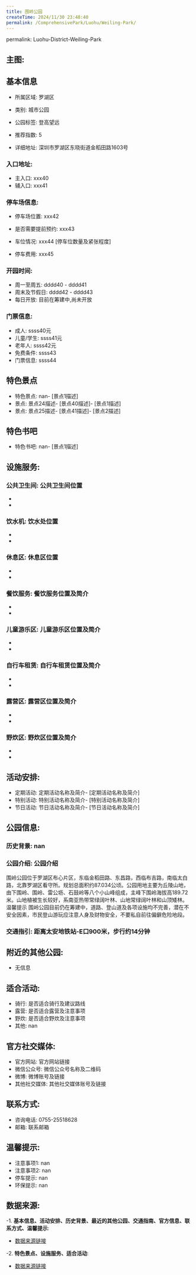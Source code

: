 ```yaml
---
title: 围岭公园
createTime: 2024/11/30 23:48:40
permalink: /ComprehensivePark/Luohu/Weiling-Park/
---
```

permalink: Luohu-District-Weiling-Park
<!-- ## 游玩路径: -->

## 主图:
<ImageCard
image="https://cgj.sz.gov.cn/img/4/4005/4005727/10774714.png"
title= "围岭公园"
description= "公园介绍
围岭公园位于罗湖区布心片区，东临金稻田路、东昌路，西临布吉路，南临太白路，北靠罗湖区看守所。规划总面积约87.034公顷。公园用地主要为丘陵山地，由下"
date="2024/11/30"
href="/"
author="深圳公园"
/>

## 基本信息

- 所属区域: 罗湖区

- 类别: 城市公园

- 公园标签: 登高望远

- 推荐指数: 5

- 详细地址: 深圳市罗湖区东晓街道金稻田路1603号

### 入口地址:
- 主入口: xxx40
- 辅入口: xxx41
### 停车场信息:
- 停车场位置: xxx42

- 是否需要提前预约: xxx43

- 车位情况: xxx44 [停车位数量及紧张程度]

- 停车费用: xxx45

### 开园时间:
- 周一至周五: dddd40 - dddd41
- 周末及节假日: dddd42 - dddd43
- 每日开放: 目前在筹建中,尚未开放

### 门票信息:
- 成人: ssss40元
- 儿童/学生: ssss41元
- 老年人: ssss42元
- 免费条件: ssss43
- 门票信息: ssss44
## 特色景点
- 特色景点: nan- [景点1描述]
- 景点: 景点24描述- [景点40描述]- [景点1描述]
- 景点: 景点25描述- [景点41描述]- [景点2描述]
## 特色书吧
- 特色书吧: nan- [景点1描述]
## 设施服务:
### 公共卫生间: 公共卫生间位置
- 
- 
### 饮水机: 饮水处位置
- 
- 
### 休息区: 休息区位置
- 
- 
### 餐饮服务: 餐饮服务位置及简介
- 
- 
### 儿童游乐区: 儿童游乐区位置及简介
- 
- 
### 自行车租赁: 自行车租赁位置及简介
- 
- 
### 露营区: 露营区位置及简介
- 
- 
### 野炊区: 野炊区位置及简介

- 
- 
## 活动安排:
- 定期活动: 定期活动名称及简介- [定期活动名称及简介]
- 特别活动: 特别活动名称及简介- [特别活动名称及简介]
- 节日活动: 节日活动名称及简介- [节日活动名称及简介]
## 公园信息:
### 历史背景: nan
### 公园介绍: 公园介绍
围岭公园位于罗湖区布心片区，东临金稻田路、东昌路，西临布吉路，南临太白路，北靠罗湖区看守所。规划总面积约87.034公顷。公园用地主要为丘陵山地，由下围岭、围岭、雷公坜、石鼓岭等八个小山峰组成，主峰下围岭海拔高189.72米。山地植被生长较好，系南亚热带常绿阔叶林、山地常绿阔叶林和山顶矮林。
温馨提示
围岭公园目前仍在筹建中，道路、登山道及各项设施均不完善，潜在不安全因素，市民登山游玩应注意人身及财物安全，不要私自前往偏僻危险地段。
### 交通指引: 距离太安地铁站-E口900米，步行约14分钟

## 附近的其他公园:
- 无信息

## 适合活动:
- 骑行: 是否适合骑行及建议路线
- 露营: 是否适合露营及注意事项
- 野炊: 是否适合野炊及注意事项
- 其他: nan

## 官方社交媒体:
- 官方网站: 官方网站链接
- 微信公众号: 微信公众号名称及二维码
- 微博: 微博账号及链接
- 其他社交媒体: 其他社交媒体账号及链接

## 联系方式:
- 咨询电话: 0755-25518628
- 邮箱: 联系邮箱

## 温馨提示:
- 注意事项1: nan
- 注意事项2: nan
- 停车提示: nan
- 环保提示: nan

## 数据来源:
-1. **基本信息、活动安排、历史背景、最近的其他公园、交通指南、官方信息、联系方式、温馨提示**:
- [数据来源链接](https://cgj.sz.gov.cn/xsmh/gysz/csgy/content/post_10774714.html)

-2. **特色景点、设施服务、适合活动**:
- [数据来源链接](https://cgj.sz.gov.cn/xsmh/gysz/csgy/content/post_10774714.html)

